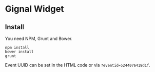# Gignal Widget

## Install

You need NPM, Grunt and Bower.

    npm install
    bower install
    grunt

Event UUID can be set in the HTML code or via `?eventid=5244076418d1f`.